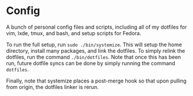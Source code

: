 Config
======

A bunch of personal config files and scripts,
including all of my dotfiles for vim, lxde, tmux, and bash,
and setup scripts for Fedora.

To run the full setup, run ```sudo ./bin/systemize```. This
will setup the home directory, install many packages, and
link the dotfiles. To simply relink the dotfiles, run the
command ```./bin/dotfiles```. Note that once this has been
run, future dotfile syncs can be done by simply running
the command ```dotfiles```.

Finally, note that systemize places a post-merge hook so
that upon pulling from origin, the dotfiles linker is
rerun.
